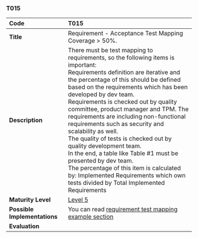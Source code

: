 ### T015

| **Code**           | **T015** |
| :--               | :--      |
| **Title**          | Requirement - Acceptance Test Mapping Coverage > 50%. |
| **Description**    | There must be test mapping to requirements, so the following items is important:<br>Requirements definition are iterative and the percentage of this should be defined based on the requirements which has been developed by dev team.<br>Requirements is checked out by quality committee, product manager and TPM. The requirements are including non-functional requirements such as security and scalability as well.<br>The quality of tests is checked out by quality development team.<br>In the end, a table like Table #1 must be presented by dev team.<br>The percentage of this item is calculated by: Implemented Requirements which own tests divided by Total Implemented Requirements |
| **Maturity Level** | [Level 5](/levels#level-5) |
| **Possible Implementations** | You can read [requirement test mapping example section](../../docs/requirement-test-mapping)  |
| **Evaluation**     | |